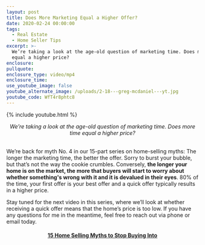 ```yaml
---
layout: post
title: Does More Marketing Equal a Higher Offer?
date: 2020-02-24 00:00:00
tags:
  - Real Estate
  - Home Seller Tips
excerpt: >-
  We’re taking a look at the age-old question of marketing time. Does more time
  equal a higher price?
enclosure:
pullquote:
enclosure_type: video/mp4
enclosure_time:
use_youtube_image: false
youtube_alternate_image: /uploads/2-18---greg-mcdaniel---yt.jpg
youtube_code: WfT4r8phtc8
---
```


{% include youtube.html %}

<center><em>We&rsquo;re taking a look at the age-old question of marketing time. Does more time equal a higher price?</em></center>

<br>We’re back for myth No. 4 in our 15-part series on home-selling myths: The longer the marketing time, the better the offer. Sorry to burst your bubble, but that’s not the way the cookie crumbles. Conversely, **the longer your home is on the market, the more that buyers will start to worry about whether something's wrong with it and it is devalued in their eyes**. 80% of the time, your first offer is your best offer and a quick offer typically results in a higher price.

Stay tuned for the next video in this series, where we’ll look at whether receiving a quick offer means that the home’s price is too low. If you have any questions for me in the meantime, feel free to reach out via phone or email today.

<center><h4><u><strong><a target="_blank" href="https://www.youtube.com/playlist?list=PL4Ay_MVLm6QGE37Lr8a94OqNrVBj-zDIw">15 Home Selling Myths to Stop Buying Into</a></strong></u></h4></center>